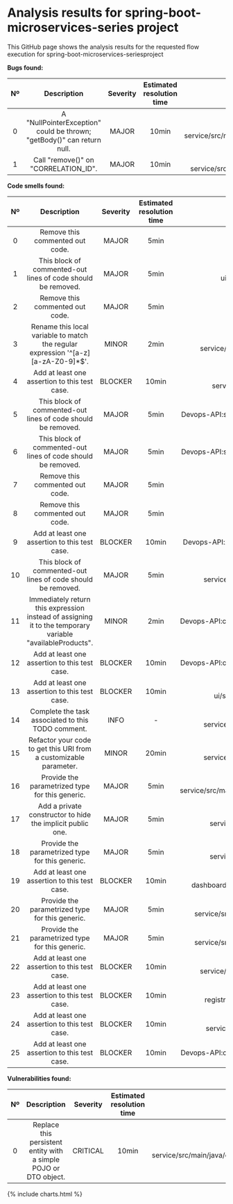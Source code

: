 
Analysis results for spring-boot-microservices-series project
=============================================================


This GitHub page shows the analysis results for the requested flow execution for spring-boot-microservices-seriesproject

**Bugs found:**  

|Nº|Description|Severity|Estimated resolution time|File|Line|
| :---: | :---: | :---: | :---: | :---: | :---: |
|0|A "NullPointerException" could be thrown; "getBody()" can return null.|MAJOR|10min|Devops-API:catalog-service/src/main/java/com/sivalabs/catalogservice/services/InventoryServiceClient.java|67|
|1|Call "remove()" on "CORRELATION_ID".|MAJOR|10min|Devops-API:catalog-service/src/main/java/com/sivalabs/catalogservice/utils/MyThreadLocalsHolder.java|4|


**Code smells found:**  

|Nº|Description|Severity|Estimated resolution time|File|Line|
| :---: | :---: | :---: | :---: | :---: | :---: |
|0|Remove this commented out code.|MAJOR|5min|Devops-API:shoppingcart-ui/pom.xml|53|
|1|This block of commented-out lines of code should be removed.|MAJOR|5min|Devops-API:shoppingcart-ui/src/main/java/com/sivalabs/shoppingcartui/ShoppingcartUiApplication.java|6|
|2|Remove this commented out code.|MAJOR|5min|Devops-API:catalog-service/pom.xml|26|
|3|Rename this local variable to match the regular expression '^[a-z][a-zA-Z0-9]*$'.|MINOR|2min|Devops-API:catalog-service/src/main/java/com/sivalabs/catalogservice/web/controllers/ProductController.java|31|
|4|Add at least one assertion to this test case.|BLOCKER|10min|Devops-API:oauth2-server/src/test/java/com/sivalabs/oauth2server/Oauth2ServerApplicationTests.java|13|
|5|This block of commented-out lines of code should be removed.|MAJOR|5min|Devops-API:shoppingcart-ui/src/main/java/com/sivalabs/shoppingcartui/filters/AuthHeaderFilter.java|26|
|6|This block of commented-out lines of code should be removed.|MAJOR|5min|Devops-API:shoppingcart-ui/src/main/java/com/sivalabs/shoppingcartui/filters/AuthHeaderFilter.java|39|
|7|Remove this commented out code.|MAJOR|5min|Devops-API:zipkin-server/pom.xml|17|
|8|Remove this commented out code.|MAJOR|5min|Devops-API:zipkin-server/pom.xml|26|
|9|Add at least one assertion to this test case.|BLOCKER|10min|Devops-API:zipkin-server/src/test/java/com/sivalabs/zipkinserver/ZipkinServerApplicationTests.java|13|
|10|This block of commented-out lines of code should be removed.|MAJOR|5min|Devops-API:catalog-service/src/main/java/com/sivalabs/catalogservice/services/InventoryServiceClient.java|59|
|11|Immediately return this expression instead of assigning it to the temporary variable "availableProducts".|MINOR|2min|Devops-API:catalog-service/src/main/java/com/sivalabs/catalogservice/services/ProductService.java|31|
|12|Add at least one assertion to this test case.|BLOCKER|10min|Devops-API:order-service/src/test/java/com/sivalabs/orderservice/OrderServiceApplicationTests.java|13|
|13|Add at least one assertion to this test case.|BLOCKER|10min|Devops-API:shoppingcart-ui/src/test/java/com/sivalabs/shoppingcartui/ShoppingcartUiApplicationTests.java|13|
|14|Complete the task associated to this TODO comment.|INFO|-|Devops-API:catalog-service/src/main/java/com/sivalabs/catalogservice/services/InventoryServiceClient.java|23|
|15|Refactor your code to get this URI from a customizable parameter.|MINOR|20min|Devops-API:catalog-service/src/main/java/com/sivalabs/catalogservice/services/InventoryServiceClient.java|24|
|16|Provide the parametrized type for this generic.|MAJOR|5min|Devops-API:catalog-service/src/main/java/com/sivalabs/catalogservice/utils/ContextCopyHystrixConcurrencyStrategy.java|20|
|17|Add a private constructor to hide the implicit public one.|MAJOR|5min|Devops-API:catalog-service/src/main/java/com/sivalabs/catalogservice/utils/MyThreadLocalsHolder.java|3|
|18|Provide the parametrized type for this generic.|MAJOR|5min|Devops-API:catalog-service/src/main/java/com/sivalabs/catalogservice/utils/MyThreadLocalsHolder.java|4|
|19|Add at least one assertion to this test case.|BLOCKER|10min|Devops-API:hystrix-dashboard/src/test/java/com/sivalabs/hystrixdashboard/HystrixDashboardApplicationTests.java|13|
|20|Provide the parametrized type for this generic.|MAJOR|5min|Devops-API:inventory-service/src/main/java/com/sivalabs/inventoryservice/web/controllers/InventoryController.java|33|
|21|Provide the parametrized type for this generic.|MAJOR|5min|Devops-API:inventory-service/src/main/java/com/sivalabs/inventoryservice/web/controllers/InventoryController.java|35|
|22|Add at least one assertion to this test case.|BLOCKER|10min|Devops-API:inventory-service/src/test/java/com/sivalabs/inventoryservice/InventoryServiceApplicationTests.java|13|
|23|Add at least one assertion to this test case.|BLOCKER|10min|Devops-API:service-registry/src/test/java/com/sivalabs/serviceregistry/ServiceRegistryApplicationTests.java|13|
|24|Add at least one assertion to this test case.|BLOCKER|10min|Devops-API:catalog-service/src/test/java/com/sivalabs/catalogservice/CatalogServiceApplicationTests.java|13|
|25|Add at least one assertion to this test case.|BLOCKER|10min|Devops-API:config-server/src/test/java/com/sivalabs/configserver/ConfigServerApplicationTests.java|13|


**Vulnerabilities found:**  

|Nº|Description|Severity|Estimated resolution time|File|Line|
| :---: | :---: | :---: | :---: | :---: | :---: |
|0|Replace this persistent entity with a simple POJO or DTO object.|CRITICAL|10min|Devops-API:order-service/src/main/java/com/sivalabs/orderservice/web/controllers/OrderController.java|21|


{% include charts.html %}
